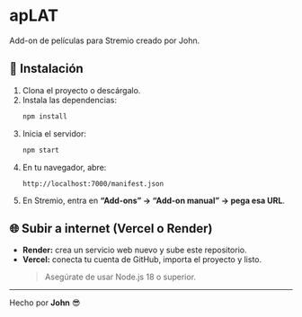 # apLAT
Add-on de películas para Stremio creado por John.

## 🚀 Instalación
1. Clona el proyecto o descárgalo.
2. Instala las dependencias:
   ```bash
   npm install
   ```
3. Inicia el servidor:
   ```bash
   npm start
   ```
4. En tu navegador, abre:
   ```
   http://localhost:7000/manifest.json
   ```
5. En Stremio, entra en **“Add-ons” → “Add-on manual” → pega esa URL**.

## 🌐 Subir a internet (Vercel o Render)
- **Render:** crea un servicio web nuevo y sube este repositorio.
- **Vercel:** conecta tu cuenta de GitHub, importa el proyecto y listo.
  > Asegúrate de usar Node.js 18 o superior.

---

Hecho por **John** 😎
